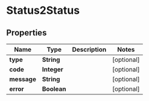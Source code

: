 

# Status2Status


## Properties

| Name | Type | Description | Notes |
|------------ | ------------- | ------------- | -------------|
|**type** | **String** |  |  [optional] |
|**code** | **Integer** |  |  [optional] |
|**message** | **String** |  |  [optional] |
|**error** | **Boolean** |  |  [optional] |



